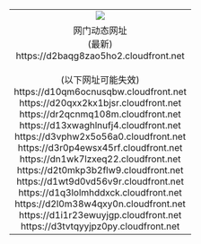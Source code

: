 ﻿<table>
  <tr></tr>
  <tr><td colspan=2 align=center><img src="https://d2baqg8zao5ho2.cloudfront.net/Up/oGate.jpg" /></td></tr>
  <tr><td colspan=2 align=center>网门动态网址<br/>(最新)
<br>https://d2baqg8zao5ho2.cloudfront.net
<br/><br/>(以下网址可能失效)
<br>https://d10qm6ocnusqbw.cloudfront.net
<br>https://d20qxx2kx1bjsr.cloudfront.net
<br>https://dr2qcnmq108m.cloudfront.net
<br>https://d13xwaghlnufj4.cloudfront.net
<br>https://d3vphw2x5o56a0.cloudfront.net
<br>https://d3r0p4ewsx45rf.cloudfront.net
<br>https://dn1wk7lzxeq22.cloudfront.net
<br>https://d2t0mkp3b2flw9.cloudfront.net
<br>https://d1wt9d0vd56v9r.cloudfront.net
<br>https://d1q3lolmhddxck.cloudfront.net
<br>https://d2l0m38w4qxy0n.cloudfront.net
<br>https://d1i1r23ewuyjgp.cloudfront.net
<br>https://d3tvtqyyjpz0py.cloudfront.net
    </td>
  </tr>
</table>
